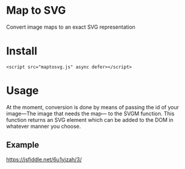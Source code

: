 # Map to SVG
Convert image maps to an exact SVG representation

# Install
```
<script src="maptosvg.js" async defer></script>
```

# Usage
At the moment, conversion is done by means of passing the id of your image—The image that needs the map— to the SVGM function.
This function returns an SVG element which can be added to the DOM in whatever manner you choose.

## Example
https://jsfiddle.net/6u1yjzah/3/
